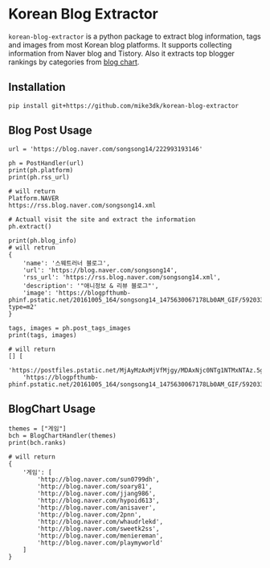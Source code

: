 # Korean Blog Extractor

`korean-blog-extractor` is a python package to extract blog information, tags and images from most Korean blog platforms.
It supports collecting information from Naver blog and Tistory.
Also it extracts top blogger rankings by categories from [blog chart](https://www.blogchart.co.kr).

## Installation
```
pip install git+https://github.com/mike3dk/korean-blog-extractor
```

## Blog Post Usage
```
url = 'https://blog.naver.com/songsong14/222993193146'

ph = PostHandler(url)
print(ph.platform)
print(ph.rss_url)

# will return
Platform.NAVER
https://rss.blog.naver.com/songsong14.xml

# Actuall visit the site and extract the information
ph.extract()

print(ph.blog_info)
# will retrun
{
    'name': '스웨트러너 블로그',
    'url': 'https://blog.naver.com/songsong14',
    'rss_url': 'https://rss.blog.naver.com/songsong14.xml',
    'description': '"애니정보 & 리뷰 블로그"',
    'image': 'https://blogpfthumb-phinf.pstatic.net/20161005_164/songsong14_1475630067178Lb0AM_GIF/59203351_mobGif.gif?type=m2'
}

tags, images = ph.post_tags_images
print(tags, images)

# will return
[] [
    'https://postfiles.pstatic.net/MjAyMzAxMjVfMjgy/MDAxNjc0NTg1NTMxNTAz.5g4j7NnZ4pixLqCIeM3Ll6yH4Lx1_YAKnFBYERPl7F8g.mprO29rGTasLdS2630QV6xK7zIXkPIuKVKYwJ_qqdrsg.PNG.songsong14%EB%A6%AC%EB%B7%B0%EC%8B%9C%EC%9E%911.png?',
    'https://blogpfthumb-phinf.pstatic.net/20161005_164/songsong14_1475630067178Lb0AM_GIF/59203351_mobGif.gif?']
```

## BlogChart Usage
```
themes = ["게임"]
bch = BlogChartHandler(themes)
print(bch.ranks)

# will return
{
    '게임': [
        'http://blog.naver.com/sun0799dh',
        'http://blog.naver.com/soary81',
        'http://blog.naver.com/jjang986',
        'http://blog.naver.com/hypoid613',
        'http://blog.naver.com/anisaver',
        'http://blog.naver.com/2pnn',
        'http://blog.naver.com/whaudrlekd',
        'http://blog.naver.com/sweetk2ss',
        'http://blog.naver.com/meniereman',
        'http://blog.naver.com/playmyworld'
    ]
}
```